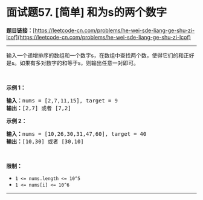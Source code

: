 # 面试题57. [简单] 和为s的两个数字

**题目链接：**[https://leetcode-cn.com/problems/he-wei-sde-liang-ge-shu-zi-lcof](https://leetcode-cn.com/problems/he-wei-sde-liang-ge-shu-zi-lcof)

---

<div class="content__1Y2H">
 <div class="notranslate">
  <p>输入一个递增排序的数组和一个数字s，在数组中查找两个数，使得它们的和正好是s。如果有多对数字的和等于s，则输出任意一对即可。</p> 
  <p>&nbsp;</p> 
  <p><strong>示例 1：</strong></p> 
  <pre class="language-text"><strong>输入：</strong>nums = [2,7,11,15], target = 9
<strong>输出：</strong>[2,7] 或者 [7,2]
</pre> 
  <p><strong>示例 2：</strong></p> 
  <pre class="language-text"><strong>输入：</strong>nums = [10,26,30,31,47,60], target = 40
<strong>输出：</strong>[10,30] 或者 [30,10]
</pre> 
  <p>&nbsp;</p> 
  <p><strong>限制：</strong></p> 
  <ul> 
   <li><code>1 &lt;= nums.length &lt;= 10^5</code></li> 
   <li><code>1 &lt;= nums[i]&nbsp;&lt;= 10^6</code></li> 
  </ul> 
 </div>
</div>

---

```

```